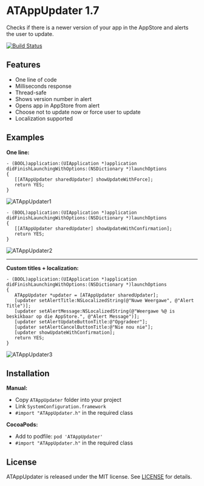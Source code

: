 # ATAppUpdater 1.7
Checks if there is a newer version of your app in the AppStore and alerts the user to update.

[![Build Status](https://travis-ci.org/apptality/ATAppUpdater.svg?branch=master)](https://travis-ci.org/apptality/ATAppUpdater) 

## Features

- One line of code
- Milliseconds response
- Thread-safe
- Shows version number in alert
- Opens app in AppStore from alert
- Choose not to update now or force user to update
- Localization supported

## Examples

**One line:**

````objc
- (BOOL)application:(UIApplication *)application didFinishLaunchingWithOptions:(NSDictionary *)launchOptions
{
   [[ATAppUpdater sharedUpdater] showUpdateWithForce];
   return YES;
}
````
![ATAppUpdater1](http://demo.apptality.co.za/ATAppUpdater/images/1.6/ATAppUpdater1.png)
````objc
- (BOOL)application:(UIApplication *)application didFinishLaunchingWithOptions:(NSDictionary *)launchOptions
{
   [[ATAppUpdater sharedUpdater] showUpdateWithConfirmation];
   return YES;
}
````
![ATAppUpdater2](http://demo.apptality.co.za/ATAppUpdater/images/1.6/ATAppUpdater2.png)

---
**Custom titles + localization:**
````objc
- (BOOL)application:(UIApplication *)application didFinishLaunchingWithOptions:(NSDictionary *)launchOptions
{
   ATAppUpdater *updater = [ATAppUpdater sharedUpdater];
   [updater setAlertTitle:NSLocalizedString(@"Nuwe Weergawe", @"Alert Title")];
   [updater setAlertMessage:NSLocalizedString(@"Weergawe %@ is beskikbaar op die AppStore.", @"Alert Message")];
   [updater setAlertUpdateButtonTitle:@"Opgradeer"];
   [updater setAlertCancelButtonTitle:@"Nie nou nie"];
   [updater showUpdateWithConfirmation];
   return YES;
}
````
![ATAppUpdater3](http://demo.apptality.co.za/ATAppUpdater/images/1.6/ATAppUpdater3.png)

## Installation

**Manual:**

- Copy `ATAppUpdater` folder into your project
- Link `SystemConfiguration.framework`
- `#import "ATAppUpdater.h"` in the required class

**CocoaPods:**

- Add to podfile: `pod 'ATAppUpdater'`
- `#import "ATAppUpdater.h"` in the required class

## License

ATAppUpdater is released under the MIT license. See [LICENSE](https://github.com/apptality/ATAppUpdater/blob/master/LICENSE.md) for details.